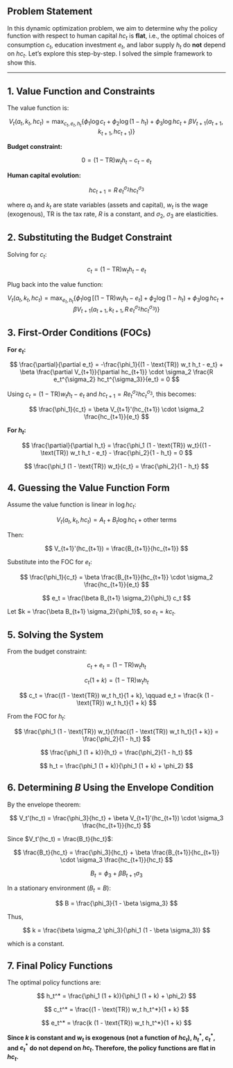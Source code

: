 ## Problem Statement

In this dynamic optimization problem, we aim to determine why the policy function with respect to human capital $hc_t$ is **flat**, i.e., the optimal choices of consumption $c_t$, education investment $e_t$, and labor supply $h_t$ do **not** depend on $hc_t$. Let’s explore this step-by-step. I solved the simple framework  to show this.

---

## 1. Value Function and Constraints

The value function is:

$$
V_t(a_t, k_t, hc_t) = \max_{c_t, e_t, h_t} \Big\{ \phi_1 \log c_t + \phi_2 \log (1 - h_t) + \phi_3 \log hc_t + \beta V_{t+1}(a_{t+1}, k_{t+1}, hc_{t+1}) \Big\}
$$

**Budget constraint:**

$$
0 = (1 - \text{TR}) w_t h_t - c_t - e_t
$$

**Human capital evolution:**

$$
hc_{t+1} = R\, e_t^{\sigma_2} hc_t^{\sigma_3}
$$

where $a_t$ and $k_t$ are state variables (assets and capital), $w_t$ is the wage (exogenous), $\text{TR}$ is the tax rate, $R$ is a constant, and $\sigma_2$, $\sigma_3$ are elasticities.



## 2. Substituting the Budget Constraint

Solving for $c_t$:

$$
c_t = (1 - \text{TR}) w_t h_t - e_t
$$

Plug back into the value function:

$$
V_t(a_t, k_t, hc_t) = \max_{e_t, h_t} \Big\{ \phi_1 \log \left[ (1 - \text{TR}) w_t h_t - e_t \right] + \phi_2 \log (1 - h_t) + \phi_3 \log hc_t + \beta V_{t+1}(a_{t+1}, k_{t+1}, R\, e_t^{\sigma_2} hc_t^{\sigma_3}) \Big\}
$$



## 3. First-Order Conditions (FOCs)

**For $e_t$:**

$$
\frac{\partial}{\partial e_t} = -\frac{\phi_1}{(1 - \text{TR}) w_t h_t - e_t} + \beta \frac{\partial V_{t+1}}{\partial hc_{t+1}} \cdot \sigma_2 \frac{R e_t^{\sigma_2} hc_t^{\sigma_3}}{e_t} = 0
$$

Using $c_t = (1 - \text{TR}) w_t h_t - e_t$ and $hc_{t+1} = R e_t^{\sigma_2} hc_t^{\sigma_3}$, this becomes:

$$
\frac{\phi_1}{c_t} = \beta V_{t+1}'(hc_{t+1}) \cdot \sigma_2 \frac{hc_{t+1}}{e_t}
$$

**For $h_t$:**

$$
\frac{\partial}{\partial h_t} = \frac{\phi_1 (1 - \text{TR}) w_t}{(1 - \text{TR}) w_t h_t - e_t} - \frac{\phi_2}{1 - h_t} = 0
$$

$$
\frac{\phi_1 (1 - \text{TR}) w_t}{c_t} = \frac{\phi_2}{1 - h_t}
$$



## 4. Guessing the Value Function Form

Assume the value function is linear in $\log hc_t$:

$$
V_t(a_t, k_t, hc_t) = A_t + B_t \log hc_t + \text{other terms}
$$

Then:

$$
V_{t+1}'(hc_{t+1}) = \frac{B_{t+1}}{hc_{t+1}}
$$

Substitute into the FOC for $e_t$:

$$
\frac{\phi_1}{c_t} = \beta \frac{B_{t+1}}{hc_{t+1}} \cdot \sigma_2 \frac{hc_{t+1}}{e_t}
$$

$$
e_t = \frac{\beta B_{t+1} \sigma_2}{\phi_1} c_t
$$

Let $k = \frac{\beta B_{t+1} \sigma_2}{\phi_1}$, so $e_t = k c_t$.


## 5. Solving the System

From the budget constraint:

$$
c_t + e_t = (1 - \text{TR}) w_t h_t
$$

$$
c_t (1 + k) = (1 - \text{TR}) w_t h_t
$$

$$
c_t = \frac{(1 - \text{TR}) w_t h_t}{1 + k}, \qquad e_t = \frac{k (1 - \text{TR}) w_t h_t}{1 + k}
$$

From the FOC for $h_t$:

$$
\frac{\phi_1 (1 - \text{TR}) w_t}{\frac{(1 - \text{TR}) w_t h_t}{1 + k}} = \frac{\phi_2}{1 - h_t}
$$

$$
\frac{\phi_1 (1 + k)}{h_t} = \frac{\phi_2}{1 - h_t}
$$

$$
h_t = \frac{\phi_1 (1 + k)}{\phi_1 (1 + k) + \phi_2}
$$



## 6. Determining $B$ Using the Envelope Condition

By the envelope theorem:

$$
V_t'(hc_t) = \frac{\phi_3}{hc_t} + \beta V_{t+1}'(hc_{t+1}) \cdot \sigma_3 \frac{hc_{t+1}}{hc_t}
$$

Since $V_t'(hc_t) = \frac{B_t}{hc_t}$:

$$
\frac{B_t}{hc_t} = \frac{\phi_3}{hc_t} + \beta \frac{B_{t+1}}{hc_{t+1}} \cdot \sigma_3 \frac{hc_{t+1}}{hc_t}
$$

$$
B_t = \phi_3 + \beta B_{t+1} \sigma_3
$$

In a stationary environment ($B_t = B$):

$$
B = \frac{\phi_3}{1 - \beta \sigma_3}
$$

Thus,

$$
k = \frac{\beta \sigma_2 \phi_3}{\phi_1 (1 - \beta \sigma_3)}
$$

which is a constant.



## 7. Final Policy Functions

The optimal policy functions are:

$$
h_t^* = \frac{\phi_1 (1 + k)}{\phi_1 (1 + k) + \phi_2}
$$

$$
c_t^* = \frac{(1 - \text{TR}) w_t h_t^*}{1 + k}
$$

$$
e_t^* = \frac{k (1 - \text{TR}) w_t h_t^*}{1 + k}
$$

**Since $k$ is constant and $w_t$ is exogenous (not a function of $hc_t$), $h_t^*$, $c_t^*$, and $e_t^*$ do not depend on $hc_t$. Therefore, the policy functions are flat in $hc_t$.**